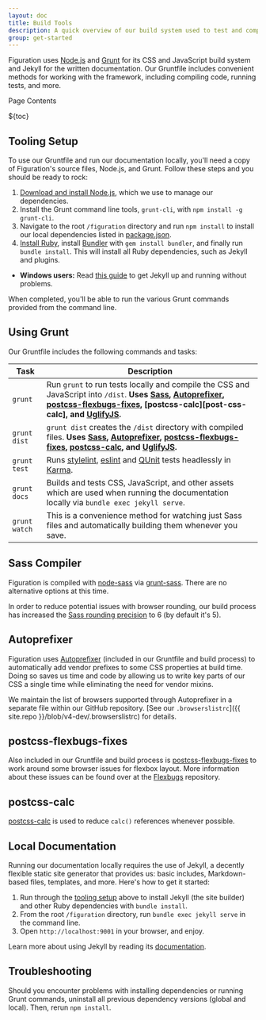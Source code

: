 ```yaml
---
layout: doc
title: Build Tools
description: A quick overview of our build system used to test and compile our source code into documentation, CSS, and JS.
group: get-started
---
```


[sass]: http://sass-lang.com/
[install-ruby]: https://www.ruby-lang.org/en/documentation/installation/
[gembundler]: https://bundler.io/
[node-sass]: https://github.com/sass/node-sass
[grunt-sass]: https://github.com/sindresorhus/grunt-sass
[autoprefixer]: https://github.com/postcss/autoprefixer
[postcss-flexbugs-fixes]: https://github.com/luisrudge/postcss-flexbugs-fixes
[postcss-calc]: https://github.com/postcss/postcss-calc
[qunit]: https://qunitjs.com/
[eslint]: https://eslint.org/
[stylelint]: https://stylelint.io/

Figuration uses [Node.js](https://nodejs.org/) and [Grunt](https://gruntjs.com/) for its CSS and JavaScript build system and Jekyll for the written documentation. Our Gruntfile includes convenient methods for working with the framework, including compiling code, running tests, and more.

<div class="h3 cf-toc-header">Page Contents</div>

${toc}

## Tooling Setup

To use our Gruntfile and run our documentation locally, you'll need a copy of Figuration's source files, Node.js, and Grunt. Follow these steps and you should be ready to rock:

1. [Download and install Node.js](https://nodejs.org/en/download/), which we use to manage our dependencies.
2. Install the Grunt command line tools, `grunt-cli`, with `npm install -g grunt-cli`.
3. Navigate to the root `/figuration` directory and run `npm install` to install our local dependencies listed in [package.json](https://github.com/cast-org/figuration/blob/master/package.json).
4. [Install Ruby][install-ruby], install [Bundler][gembundler] with `gem install bundler`, and finally run `bundle install`. This will install all Ruby dependencies, such as Jekyll and plugins.
  - **Windows users:** Read [this guide](https://jekyllrb.com/docs/windows/) to get Jekyll up and running without problems.

When completed, you'll be able to run the various Grunt commands provided from the command line.

## Using Grunt

Our Gruntfile includes the following commands and tasks:

| Task | Description |
| --- | --- |
| `grunt` | Run `grunt` to run tests locally and compile the CSS and JavaScript into `/dist`. **Uses [Sass][sass], [Autoprefixer][autoprefixer], [postcss-flexbugs-fixes][postcss-flexbugs-fixes], [postcss-calc][post-css-calc], and [UglifyJS](http://lisperator.net/uglifyjs/).** |
| `grunt dist` | `grunt dist` creates the `/dist` directory with compiled files. **Uses [Sass][sass], [Autoprefixer][autoprefixer], [postcss-flexbugs-fixes][postcss-flexbugs-fixes], [postcss-calc][postcss-calc], and [UglifyJS](http://lisperator.net/uglifyjs/).** |
| `grunt test` | Runs [stylelint][stylelint], [eslint][eslint] and [QUnit][qunit] tests headlessly in [Karma](https://karma-runner.github.io/). |
| `grunt docs` | Builds and tests CSS, JavaScript, and other assets which are used when running the documentation locally via `bundle exec jekyll serve`. |
| `grunt watch` | This is a convenience method for watching just Sass files and automatically building them whenever you save. |

## Sass Compiler

Figuration is compiled with [node-sass][node-sass] via [grunt-sass][grunt-sass]. There are no alternative options at this time.

In order to reduce potential issues with browser rounding, our build process has increased the [Sass rounding precision](http://sass-lang.com/documentation/Sass/Script/Value/Number.html#precision-class_method) to 6 (by default it's 5).

## Autoprefixer

Figuration uses [Autoprefixer][autoprefixer] (included in our Gruntfile and build process) to automatically add vendor prefixes to some CSS properties at build time. Doing so saves us time and code by allowing us to write key parts of our CSS a single time while eliminating the need for vendor mixins.

We maintain the list of browsers supported through Autoprefixer in a separate file within our GitHub repository. [See our `.browserslistrc`]({{ site.repo }}/blob/v4-dev/.browserslistrc) for details.

## postcss-flexbugs-fixes

Also included in our Gruntfile and build process is [postcss-flexbugs-fixes][postcss-flexbugs-fixes] to work around some browser issues for flexbox layout.  More information about these issues can be found over at the [Flexbugs](https://github.com/philipwalton/flexbugs) repository.

## postcss-calc

[postcss-calc][postcss-calc] is used to reduce `calc()` references whenever possible.

## Local Documentation

Running our documentation locally requires the use of Jekyll, a decently flexible static site generator that provides us: basic includes, Markdown-based files, templates, and more. Here's how to get it started:

1. Run through the [tooling setup](#tooling-setup) above to install Jekyll (the site builder) and other Ruby dependencies with `bundle install`.
2. From the root `/figuration` directory, run `bundle exec jekyll serve` in the command line.
3. Open `http://localhost:9001` in your browser, and enjoy.

Learn more about using Jekyll by reading its [documentation](https://jekyllrb.com/docs/home/).

## Troubleshooting

Should you encounter problems with installing dependencies or running Grunt commands, uninstall all previous dependency versions (global and local). Then, rerun `npm install`.
